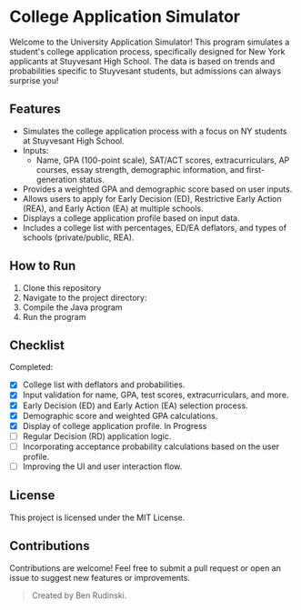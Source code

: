 # College Application Simulator
Welcome to the University Application Simulator! This program simulates a student's college application process, specifically designed for New York applicants at Stuyvesant High School. The data is based on trends and probabilities specific to Stuyvesant students, but admissions can always surprise you!

## Features
* Simulates the college application process with a focus on NY students at Stuyvesant High School.
* Inputs:
  - Name, GPA (100-point scale), SAT/ACT scores, extracurriculars, AP courses, essay strength, demographic information, and first-generation status.
* Provides a weighted GPA and demographic score based on user inputs.
* Allows users to apply for Early Decision (ED), Restrictive Early Action (REA), and Early Action (EA) at multiple schools.
* Displays a college application profile based on input data.
* Includes a college list with percentages, ED/EA deflators, and types of schools (private/public, REA).

## How to Run
1. Clone this repository
2. Navigate to the project directory:
3. Compile the Java program
4. Run the program

## Checklist
Completed:
- [X] College list with deflators and probabilities.
- [X] Input validation for name, GPA, test scores, extracurriculars, and more.
- [X] Early Decision (ED) and Early Action (EA) selection process.
- [X] Demographic score and weighted GPA calculations.
- [X] Display of college application profile.
In Progress
- [ ] Regular Decision (RD) application logic.
- [ ] Incorporating acceptance probability calculations based on the user profile.
- [ ] Improving the UI and user interaction flow.

## License
This project is licensed under the MIT License.

## Contributions
Contributions are welcome! Feel free to submit a pull request or open an issue to suggest new features or improvements.

> Created by Ben Rudinski.
